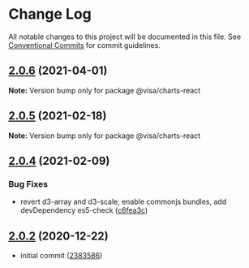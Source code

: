 # Change Log

All notable changes to this project will be documented in this file.
See [Conventional Commits](https://conventionalcommits.org) for commit guidelines.

## [2.0.6](https://github.com/visa/visa-chart-components/compare/@visa/charts-react@2.0.4...@visa/charts-react@2.0.6) (2021-04-01)

**Note:** Version bump only for package @visa/charts-react





## [2.0.5](https://github.com/visa/visa-chart-components/compare/@visa/charts-react@2.0.4...@visa/charts-react@2.0.5) (2021-02-18)

**Note:** Version bump only for package @visa/charts-react

## [2.0.4](https://github.com/visa/visa-chart-components/compare/@visa/charts-react@2.0.2...@visa/charts-react@2.0.4) (2021-02-09)

### Bug Fixes

- revert d3-array and d3-scale, enable commonjs bundles, add devDependency es5-check ([c6fea3c](https://github.com/visa/visa-chart-components/commit/c6fea3c601dfc4650b52996721ead03a1b363e2b))

## [2.0.2](https://github.com/visa/visa-chart-components/tree/%40visa/charts-react%402.0.2) (2020-12-22)

- initial commit ([2383586](https://github.com/visa/visa-chart-components/commit/238358698bb59b8f20f424eeedc7235f51e02037))
